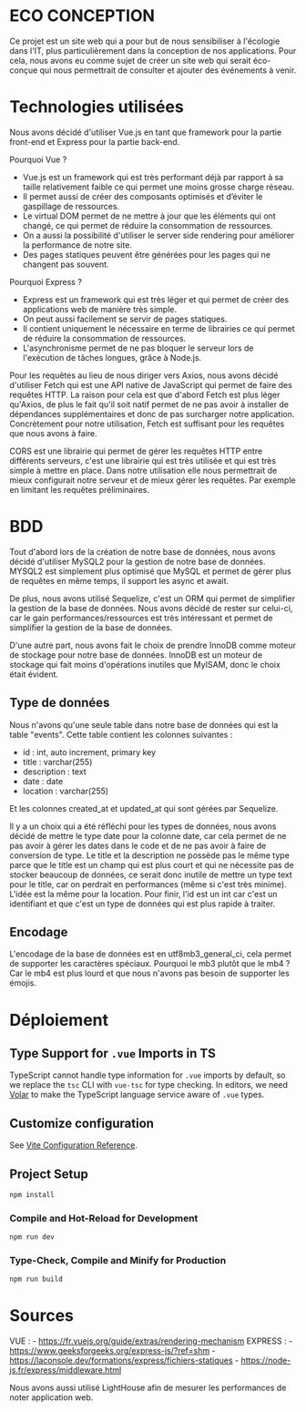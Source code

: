 # ECO CONCEPTION

Ce projet est un site web qui a pour but de nous sensibiliser à l'écologie dans l'IT, plus particulièrement dans la conception de nos applications.
Pour cela, nous avons eu comme sujet de créer un site web qui serait éco-conçue qui nous permettrait de consulter et ajouter des
événements à venir.

# Technologies utilisées

Nous avons décidé d'utiliser Vue.js en tant que framework pour la partie front-end et Express pour la partie back-end.

Pourquoi Vue ? 
- Vue.js est un framework qui est très performant déjà par rapport à sa taille relativement faible ce qui permet une moins grosse charge réseau.
- Il permet aussi de créer des composants optimisés et d’éviter le gaspillage de ressources.
- Le virtual DOM permet de ne mettre à jour que les éléments qui ont changé, ce qui permet de réduire la consommation de ressources.
- On a aussi la possibilité d'utiliser le server side rendering pour améliorer la performance de notre site.
- Des pages statiques peuvent être générées pour les pages qui ne changent pas souvent. 

Pourquoi Express ?
- Express est un framework qui est très léger et qui permet de créer des applications web de manière très simple.
- On peut aussi facilement se servir de pages statiques.
- Il contient uniquement le nécessaire en terme de librairies ce qui permet de réduire la consommation de ressources.
- L'asynchronisme permet de ne pas bloquer le serveur lors de l'exécution de tâches longues, grâce à Node.js.

Pour les requêtes au lieu de nous diriger vers Axios, nous avons décidé d'utiliser Fetch qui est une API native de JavaScript qui permet de faire des requêtes HTTP.
La raison pour cela est que d'abord Fetch est plus léger qu'Axios, de plus le fait qu'il soit natif permet de ne pas avoir à installer de dépendances supplémentaires
et donc de pas surcharger notre application.
Concrètement pour notre utilisation, Fetch est suffisant pour les requêtes que nous avons à faire.

CORS est une librairie qui permet de gérer les requêtes HTTP entre différents serveurs, c'est une librairie qui est très utilisée et qui est très simple à mettre en place.
Dans notre utilisation elle nous permettrait de mieux configurait notre serveur et de mieux gérer les requêtes.
Par exemple en limitant les requêtes préliminaires.

# BDD

Tout d'abord lors de la création de notre base de données, nous avons décidé d'utiliser MySQL2 pour la gestion de notre base de données.
MYSQL2 est simplement plus optimisé que MySQL et permet de gérer plus de requêtes en même temps, il support les async et await.

De plus, nous avons utilisé Sequelize, c'est un ORM qui permet de simplifier la gestion de la base de données.
Nous avons décidé de rester sur celui-ci, car le gain performances/ressources est très intéressant et permet de simplifier la gestion de la base de données.

D'une autre part, nous avons fait le choix de prendre InnoDB comme moteur de stockage pour notre base de données.
InnoDB est un moteur de stockage qui fait moins d'opérations inutiles que MyISAM, donc le choix était évident.

## Type de données 

Nous n'avons qu'une seule table dans notre base de données qui est la table "events".
Cette table contient les colonnes suivantes :

- id : int, auto increment, primary key
- title : varchar(255)
- description : text
- date : date
- location : varchar(255)

Et les colonnes created_at et updated_at qui sont gérées par Sequelize.

Il y a un choix qui a été réfléchi pour les types de données, nous avons décidé de mettre le type date pour la colonne date,
car cela permet de ne pas avoir à gérer les dates dans le code et de ne pas avoir à faire de conversion de type.
Le title et la description ne possède pas le même type parce que le title est un champ qui est plus court et qui ne nécessite pas de stocker beaucoup de données,
ce serait donc inutile de mettre un type text pour le title, car on perdrait en performances (même si c'est très minime).
L'idée est la même pour la location. 
Pour finir, l'id est un int car c'est un identifiant et que c'est un type de données qui est plus rapide à traiter.

## Encodage

L'encodage de la base de données est en utf8mb3_general_ci, cela permet de supporter les caractères spéciaux.
Pourquoi le mb3 plutôt que le mb4 ? Car le mb4 est plus lourd et que nous n'avons pas besoin de supporter les émojis.

# Déploiement

## Type Support for `.vue` Imports in TS

TypeScript cannot handle type information for `.vue` imports by default, so we replace the `tsc` CLI with `vue-tsc` for type checking. In editors, we need [Volar](https://marketplace.visualstudio.com/items?itemName=Vue.volar) to make the TypeScript language service aware of `.vue` types.

## Customize configuration

See [Vite Configuration Reference](https://vite.dev/config/).

## Project Setup

```sh
npm install
```

### Compile and Hot-Reload for Development

```sh
npm run dev
```

### Type-Check, Compile and Minify for Production

```sh
npm run build
```


# Sources

VUE : 
    - https://fr.vuejs.org/guide/extras/rendering-mechanism
EXPRESS : 
    - https://www.geeksforgeeks.org/express-js/?ref=shm
    - https://laconsole.dev/formations/express/fichiers-statiques
    - https://node-js.fr/express/middleware.html

Nous avons aussi utilisé LightHouse afin de mesurer les performances de noter application web.
